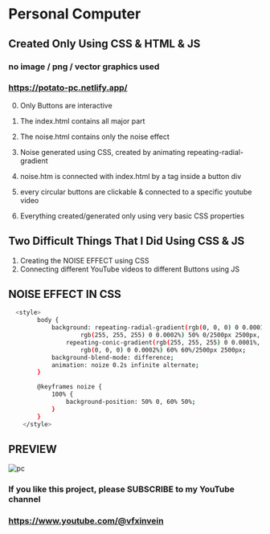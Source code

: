 # Personal Computer

## Created Only Using CSS & HTML & JS

### no image / png / vector graphics used

### https://potato-pc.netlify.app/

0. Only Buttons are interactive

1. The index.html contains all major part

2. The noise.html contains only the noise effect

3. Noise generated using CSS, created by animating repeating-radial-gradient

4. noise.htm is connected with index.html by a <a> tag inside a button div

5. every circular buttons are clickable & connected to a specific youtube video

6. Everything created/generated only using very basic CSS properties


## Two Difficult Things That I Did Using CSS & JS

1. Creating the NOISE EFFECT using CSS
2. Connecting different YouTube videos to different Buttons using JS

## NOISE EFFECT IN CSS
```sh
  <style>
        body {
            background: repeating-radial-gradient(rgb(0, 0, 0) 0 0.0001%,
                    rgb(255, 255, 255) 0 0.0002%) 50% 0/2500px 2500px,
                repeating-conic-gradient(rgb(255, 255, 255) 0 0.0001%,
                    rgb(0, 0, 0) 0 0.0002%) 60% 60%/2500px 2500px;
            background-blend-mode: difference;
            animation: noize 0.2s infinite alternate;
        }

        @keyframes noize {
            100% {
                background-position: 50% 0, 60% 50%;
            }
        }
    </style>
```

## PREVIEW 
![pc](https://user-images.githubusercontent.com/114053180/221780116-81f8e19a-5e5e-4524-a8ac-b0c785b30cdb.png)

### If you like this project, please SUBSCRIBE to my YouTube channel
### https://www.youtube.com/@vfxinvein

